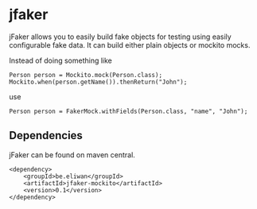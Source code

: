 jfaker
======

jFaker allows you to easily build fake objects for testing using easily configurable fake data. It can build either plain objects or mockito mocks.

Instead of doing something like

    Person person = Mockito.mock(Person.class);
    Mockito.when(person.getName()).thenReturn("John");

use

    Person person = FakerMock.withFields(Person.class, "name", "John");


Dependencies
------------

jFaker can be found on maven central.

    <dependency>
        <groupId>be.eliwan</groupId>
        <artifactId>jfaker-mockito</artifactId>
        <version>0.1</version>
    </dependency>
